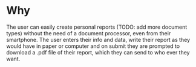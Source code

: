 # Why
The user can easily create personal reports (TODO: add more document types) without the need of a document processor, even from their smartphone. The user enters their info and data, write their report as they would have in paper or computer and on submit they are prompted to download a .pdf file of their report, which they can send to who ever they want.
